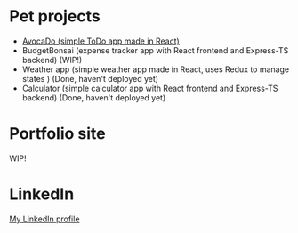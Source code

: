 # Pet projects

- [AvocaDo (simple ToDo app made in React)](https://chipper-semolina-5d7aae.netlify.app/)
- BudgetBonsai (expense tracker app with React frontend and Express-TS backend) (WIP!)
- Weather app (simple weather app made in React, uses Redux to manage states ) (Done, haven't deployed yet)
- Calculator (simple calculator app with React frontend and Express-TS backend) (Done, haven't deployed yet)

# Portfolio site
WIP!

# LinkedIn
[My LinkedIn profile](https://www.linkedin.com/in/vucben99/)
